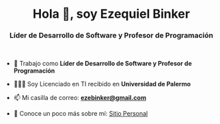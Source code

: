 <h1 align="center">Hola 👋, soy Ezequiel Binker</h1>
<h3 align="center">Líder de Desarrollo de Software y Profesor de Programación</h3>
<br>

- 🔭 Trabajo como **Líder de Desarrollo de Software y Profesor de Programación**

- 👨🏻‍💻 Soy Licenciado en TI recibido en **Universidad de Palermo**

- 📫 Mi casilla de correo: **[ezebinker@gmail.com](mailto:ezebinker@gmail.com)**

- 📄 Conoce un poco más sobre mí: <a href="https://www.binker.com.ar" target="_blank">Sitio Personal</a>

<!-- <br>

[ezebinker's Top Languages](https://github-readme-stats.vercel.app/api/top-langs/?username=ezebinker&theme=tokyonight&show_icons=true&hide_border=true&layout=compact) !-->
